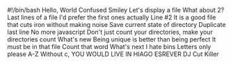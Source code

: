 #!/bin/bash
Hello, World
Confused Smiley
Let's display a file
What about 2?
Last lines of a file
I'd prefer the first ones actually
Line #2
It is a good file that cuts iron without making noise
Save current state of directory
Duplicate last line
No more javascript
Don't just count your directories, make your directories count
What's new
Being unique is better than being perfect
It must be in that file
Count that word
What's next
I hate bins
Letters only please
A-Z
Without c, YOU WOULD LIVE IN HIAGO
ESREVER
DJ Cut Killer
